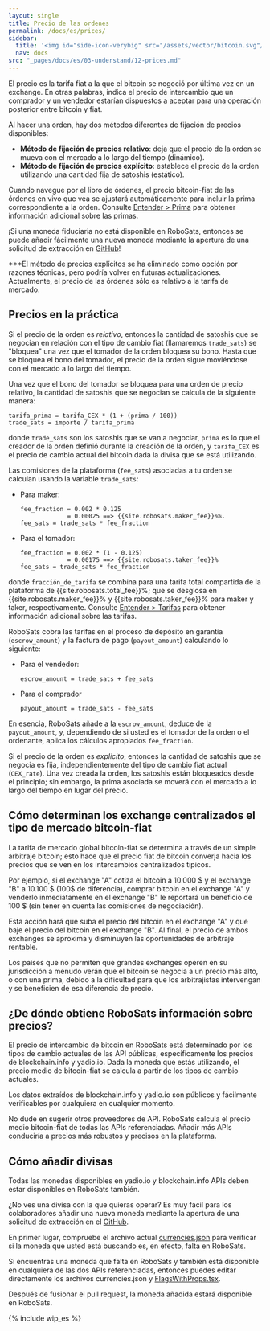 ```yaml
---
layout: single
title: Precio de las ordenes
permalink: /docs/es/prices/
sidebar:
  title: '<img id="side-icon-verybig" src="/assets/vector/bitcoin.svg"/>Precios'
  nav: docs
src: "_pages/docs/es/03-understand/12-prices.md"
---
```


El precio es la tarifa fiat a la que el bitcoin se negoció por última vez en un exchange. En otras palabras, indica el precio de intercambio que un comprador y un vendedor estarían dispuestos a aceptar para una operación posterior entre bitcoin y fiat.

Al hacer una orden, hay dos métodos diferentes de fijación de precios disponibles:
* **Método de fijación de precios relativo**: deja que el precio de la orden se mueva con el mercado a lo largo del tiempo (dinámico).
* **Método de fijación de precios explícito**: establece el precio de la orden utilizando una cantidad fija de satoshis (estático).

Cuando navegue por el libro de órdenes, el precio bitcoin-fiat de las órdenes en vivo que vea se ajustará automáticamente para incluir la prima correspondiente a la orden. Consulte [Entender > Prima](/docs/es/premium/) para obtener información adicional sobre las primas.

¡Si una moneda fiduciaria no está disponible en RoboSats, entonces se puede añadir fácilmente una nueva moneda mediante la apertura de una solicitud de extracción en [GitHub](https://github.com/RoboSats/robosats)!

***El método de precios explícitos se ha eliminado como opción por razones técnicas, pero podría volver en futuras actualizaciones. Actualmente, el precio de las órdenes sólo es relativo a la tarifa de mercado.

## Precios en la práctica

Si el precio de la orden es *relativo*, entonces la cantidad de satoshis que se negocian en relación con el tipo de cambio fiat (llamaremos `trade_sats`) se "bloquea" una vez que el tomador de la orden bloquea su bono. Hasta que se bloquea el bono del tomador, el precio de la orden sigue moviéndose con el mercado a lo largo del tiempo.

Una vez que el bono del tomador se bloquea para una orden de precio relativo, la cantidad de satoshis que se negocian se calcula de la siguiente manera:

````
tarifa_prima = tarifa_CEX * (1 + (prima / 100))
trade_sats = importe / tarifa_prima
````

donde `trade_sats` son los satoshis que se van a negociar, `prima` es lo que el creador de la orden definió durante la creación de la orden, y `tarifa_CEX` es el precio de cambio actual del bitcoin dada la divisa que se está utilizando.

Las comisiones de la plataforma (`fee_sats`) asociadas a tu orden se calculan usando la variable `trade_sats`:
* Para maker:
  ````
  fee_fraction = 0.002 * 0.125
               = 0.00025 ==> {{site.robosats.maker_fee}}%%.
  fee_sats = trade_sats * fee_fraction
  ````
* Para el tomador:
  ````
  fee_fraction = 0.002 * (1 - 0.125)
               = 0.00175 ==> {{site.robosats.taker_fee}}%
  fee_sats = trade_sats * fee_fraction
  ````

donde `fracción_de_tarifa` se combina para una tarifa total compartida de la plataforma de {{site.robosats.total_fee}}%; que se desglosa en {{site.robosats.maker_fee}}% y {{site.robosats.taker_fee}}% para maker y taker, respectivamente. Consulte [Entender > Tarifas](https://learn.robosats.com/docs/fees/) para obtener información adicional sobre las tarifas.

RoboSats cobra las tarifas en el proceso de depósito en garantía (`escrow_amount`) y la factura de pago (`payout_amount`) calculando lo siguiente:
* Para el vendedor:
  ````
  escrow_amount = trade_sats + fee_sats
  ````
* Para el comprador
  ````
  payout_amount = trade_sats - fee_sats
  ````

En esencia, RoboSats añade a la `escrow_amount`, deduce de la `payout_amount`, y, dependiendo de si usted es el tomador de la orden o el ordenante, aplica los cálculos apropiados `fee_fraction`.

Si el precio de la orden es *explícito*, entonces la cantidad de satoshis que se negocia es fija, independientemente del tipo de cambio fiat actual (`CEX_rate`). Una vez creada la orden, los satoshis están bloqueados desde el principio; sin embargo, la prima asociada se moverá con el mercado a lo largo del tiempo en lugar del precio.

## **Cómo determinan los exchange centralizados el tipo de mercado bitcoin-fiat**

La tarifa de mercado global bitcoin-fiat se determina a través de un simple arbitraje bitcoin; esto hace que el precio fiat de bitcoin converja hacia los precios que se ven en los intercambios centralizados típicos.

Por ejemplo, si el exchange "A" cotiza el bitcoin a 10.000 $ y el exchange "B" a 10.100 $ (100$ de diferencia), comprar bitcoin en el exchange "A" y venderlo inmediatamente en el exchange "B" le reportará un beneficio de 100 $ (sin tener en cuenta las comisiones de negociación).

Esta acción hará que suba el precio del bitcoin en el exchange "A" y que baje el precio del bitcoin en el exchange "B". Al final, el precio de ambos exchanges se aproxima y disminuyen las oportunidades de arbitraje rentable.

Los países que no permiten que grandes exchanges operen en su jurisdicción a menudo verán que el bitcoin se negocia a un precio más alto, o con una prima, debido a la dificultad para que los arbitrajistas intervengan y se beneficien de esa diferencia de precio.

## **¿De dónde obtiene RoboSats información sobre precios?**

El precio de intercambio de bitcoin en RoboSats está determinado por los tipos de cambio actuales de las API públicas, específicamente los precios de blockchain.info y yadio.io. Dada la moneda que estás utilizando, el precio medio de bitcoin-fiat se calcula a partir de los tipos de cambio actuales.

Los datos extraídos de blockchain.info y yadio.io son públicos y fácilmente verificables por cualquiera en cualquier momento.

No dude en sugerir otros proveedores de API. RoboSats calcula el precio medio bitcoin-fiat de todas las APIs referenciadas. Añadir más APIs conduciría a precios más robustos y precisos en la plataforma.

## **Cómo añadir divisas**

Todas las monedas disponibles en yadio.io y blockchain.info APIs deben estar disponibles en RoboSats también.

¿No ves una divisa con la que quieras operar? Es muy fácil para los colaboradores añadir una nueva moneda mediante la apertura de una solicitud de extracción en el [GitHub](https://github.com/RoboSats/robosats).

En primer lugar, compruebe el archivo actual [currencies.json](https://github.com/RoboSats/robosats/blob/main/frontend/static/assets/currencies.json) para verificar si la moneda que usted está buscando es, en efecto, falta en RoboSats.

Si encuentras una moneda que falta en RoboSats y también está disponible en cualquiera de las dos APIs referenciadas, entonces puedes editar directamente los archivos currencies.json y [FlagsWithProps.tsx](https://github.com/RoboSats/robosats/blob/main/frontend/src/components/FlagWithProps/FlagWithProps.tsx).

Después de fusionar el pull request, la moneda añadida estará disponible en RoboSats.

{% include wip_es %}
